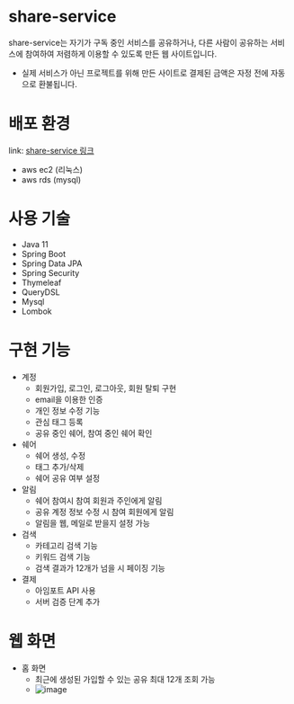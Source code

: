 # share-service

share-service는 자기가 구독 중인 서비스를 공유하거나, 다른 사람이 공유하는 서비스에 참여하여 저렴하게 이용할 수 있도록 만든 웹 사이트입니다.   
- 실제 서비스가 아닌 프로젝트를 위해 만든 사이트로 결제된 금액은 자정 전에 자동으로 환불됩니다.

# 배포 환경
link: [share-service 링크](http://52.78.87.137:8080/)
- aws ec2 (리눅스)
- aws rds (mysql)

# 사용 기술
- Java 11
- Spring Boot
- Spring Data JPA
- Spring Security
- Thymeleaf
- QueryDSL
- Mysql
- Lombok

# 구현 기능
- 계정
   - 회원가입, 로그인, 로그아웃, 회원 탈퇴 구현
   - email을 이용한 인증
   - 개인 정보 수정 기능
   - 관심 태그 등록
   - 공유 중인 쉐어, 참여 중인 쉐어 확인
- 쉐어
   - 쉐어 생성, 수정
   - 태그 추가/삭제
   - 쉐어 공유 여부 설정
- 알림
   - 쉐어 참여시 참여 회원과 주인에게 알림
   - 공유 계정 정보 수정 시 참여 회원에게 알림
   - 알림을 웹, 메일로 받을지 설정 가능
- 검색
   - 카테고리 검색 기능
   - 키워드 검색 기능
   - 검색 결과가 12개가 넘을 시 페이징 기능
- 결제
   - 아임포트 API 사용
   - 서버 검증 단계 추가

# 웹 화면 
- 홈 화면
   - 최근에 생성된 가입할 수 있는 공유 최대 12개 조회 가능
   - ![image](https://user-images.githubusercontent.com/80329358/150930604-8dab48ab-c97d-4a38-a10c-a52994a7a574.png)


